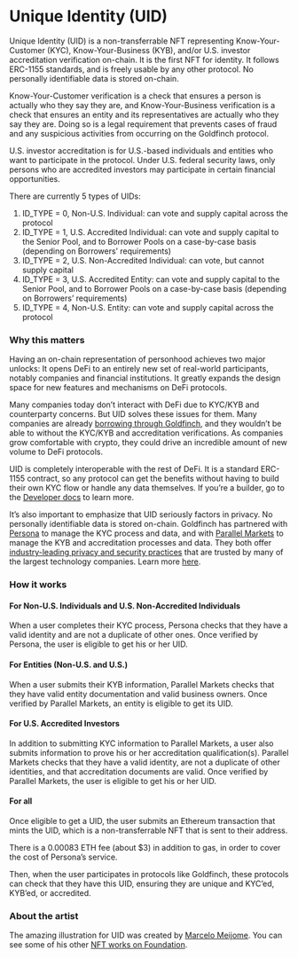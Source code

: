 # Unique Identity (UID)

Unique Identity (UID) is a non-transferrable NFT representing Know-Your-Customer (KYC), Know-Your-Business (KYB), and/or U.S. investor accreditation verification on-chain. It is the first NFT for identity. It follows ERC-1155 standards, and is freely usable by any other protocol. No personally identifiable data is stored on-chain.

Know-Your-Customer verification is a check that ensures a person is actually who they say they are, and Know-Your-Business verification is a check that ensures an entity and its representatives are actually who they say they are. Doing so is a legal requirement that prevents cases of fraud and any suspicious activities from occurring on the Goldfinch protocol.

U.S. investor accreditation is for U.S.-based individuals and entities who want to participate in the protocol. Under U.S. federal security laws, only persons who are accredited investors may participate in certain financial opportunities.

There are currently 5 types of UIDs:

1. ID\_TYPE = 0, Non-U.S. Individual: can vote and supply capital across the protocol&#x20;
2. ID\_TYPE = 1, U.S. Accredited Individual: can vote and supply capital to the Senior Pool, and to Borrower Pools on a case-by-case basis (depending on Borrowers’ requirements)&#x20;
3. ID\_TYPE = 2, U.S. Non-Accredited Individual: can vote, but cannot supply capital&#x20;
4. ID\_TYPE = 3, U.S. Accredited Entity: can vote and supply capital to the Senior Pool, and to Borrower Pools on a case-by-case basis (depending on Borrowers’ requirements)&#x20;
5. ID\_TYPE = 4, Non-U.S. Entity: can vote and supply capital across the protocol

### Why this matters&#x20;

Having an on-chain representation of personhood achieves two major unlocks: It opens DeFi to an entirely new set of real-world participants, notably companies and financial institutions. It greatly expands the design space for new features and mechanisms on DeFi protocols.

Many companies today don’t interact with DeFi due to KYC/KYB and counterparty concerns. But UID solves these issues for them. Many companies are already [borrowing through Goldfinch](https://app.goldfinch.finance/earn), and they wouldn’t be able to without the KYC/KYB and accreditation verifications. As companies grow comfortable with crypto, they could drive an incredible amount of new volume to DeFi protocols.

UID is completely interoperable with the rest of DeFi. It is a standard ERC-1155 contract, so any protocol can get the benefits without having to build their own KYC flow or handle any data themselves. If you’re a builder, go to the [Developer docs](https://docs.goldfinch.finance/goldfinch/unique-identity-uid/for-developers) to learn more.

It’s also important to emphasize that UID seriously factors in privacy. No personally identifiable data is stored on-chain. Goldfinch has partnered with [Persona](https://withpersona.com) to manage the KYC process and data, and with [Parallel Markets](https://parallelmarkets.com) to manage the KYB and accreditation processes and data. They both offer [industry-leading privacy and security practices](https://withpersona.com/security) that are trusted by many of the largest technology companies. Learn more [here](https://medium.com/goldfinch-fi/introducing-unique-identity-uid-the-first-nft-for-identity-830a89207509).

### How it works&#x20;

#### For Non-U.S. Individuals and U.S. Non-Accredited Individuals

When a user completes their KYC process, Persona checks that they have a valid identity and are not a duplicate of other ones. Once verified by Persona, the user is eligible to get his or her UID.

#### For Entities (Non-U.S. and U.S.)

When a user submits their KYB information, Parallel Markets checks that they have valid entity documentation and valid business owners. Once verified by Parallel Markets, an entity is eligible to get its UID.

#### For U.S. Accredited Investors

In addition to submitting KYC information to Parallel Markets, a user also submits information to prove his or her accreditation qualification(s). Parallel Markets checks that they have a valid identity, are not a duplicate of other identities, and that accreditation documents are valid. Once verified by Parallel Markets, the user is eligible to get his or her UID.

#### For all

Once eligible to get a UID, the user submits an Ethereum transaction that mints the UID, which is a non-transferrable NFT that is sent to their address.

There is a 0.00083 ETH fee (about $3) in addition to gas, in order to cover the cost of Persona’s service.

Then, when the user participates in protocols like Goldfinch, these protocols can check that they have this UID, ensuring they are unique and KYC’ed, KYB’ed, or accredited.&#x20;

### About the artist&#x20;

The amazing illustration for UID was created by [Marcelo Meijome](http://marcelo-meijome.com). You can see some of his other [NFT works on Foundation](https://foundation.app/@marcelomeijome).
